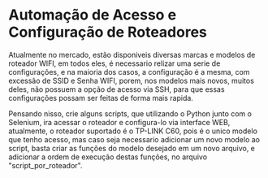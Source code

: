 # Automação de Acesso e Configuração de Roteadores

Atualmente no mercado, estão disponiveis diversas marcas e modelos de roteador WIFI, em todos eles, é necessario relizar uma serie de configurações, e na maioria dos casos, a configuração é a mesma, com excessão de SSID e Senha WIFI, porem, nos modelos mais novos, muitos deles, não possuem a opção de acesso via SSH, para que essas configurações possam ser feitas de forma mais rapida.

Pensando nisso, crie alguns scripts, que utilizando o Python junto com o Selenium, ira acessar o roteador e configura-lo via interface WEB, atualmente, o roteador suportado é o TP-LINK C60, pois é o unico modelo que tenho acesso, mas caso seja necessario adicionar um novo modelo ao script, basta criar as funções do modelo desejado em um novo arquivo, e adicionar a ordem de execução destas funções, no arquivo "script_por_roteador".
